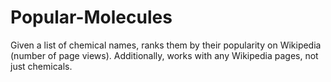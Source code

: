 # Popular-Molecules
Given a list of chemical names, ranks them by their popularity on Wikipedia (number of page views). Additionally, works with any Wikipedia pages, not just chemicals.
